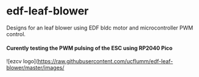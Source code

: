 # edf-leaf-blower
Designs for an leaf blower using EDF bldc motor and microcontroller PWM control.
#### Curently testing the PWM pulsing of the ESC using RP2040 Pico
![ezcv logo](https://raw.githubusercontent.com/ucflumm/edf-leaf-blower/master/images/

